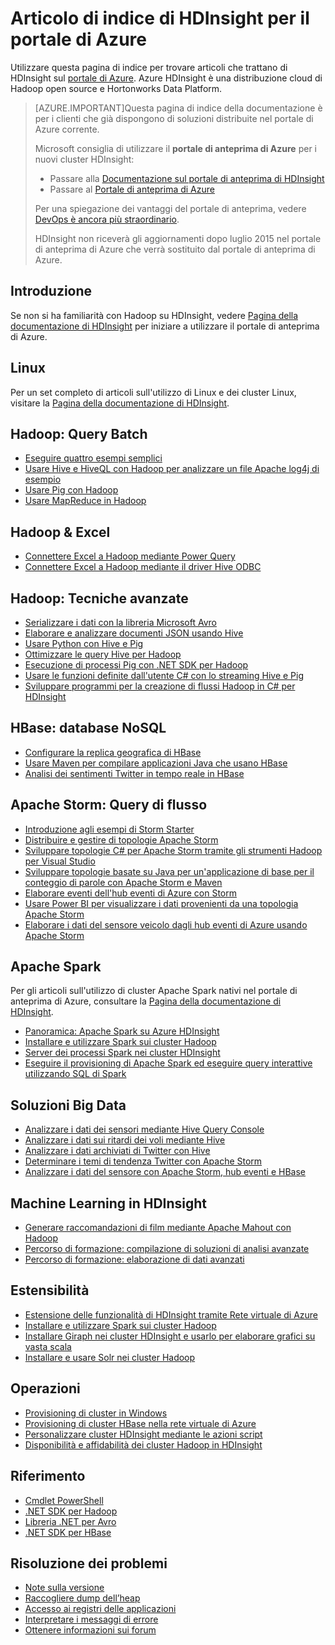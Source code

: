 <properties
   pageTitle="Articolo di indice di HDInsight per il portale di Azure | Microsoft Azure"
	description="Una pagina di indice con collegamenti ad articoli relativi a HDInsight nel portale di Azure. Microsoft consiglia di utilizzare il portale di anteprima di Azure per i nuovi cluster Hadoop in HDInsight:"
	services="hdinsight"
	documentationCenter="na"
	authors="cjgronlund"
	manager="pablissima"
	editor=""/>

<tags
   ms.service="hdinsight"
	ms.devlang="na"
	ms.topic="index-page"
	ms.tgt_pltfrm="na"
	ms.workload="big-data"
	ms.date="08/17/2015"
	ms.author="cjgronlund"/>

# Articolo di indice di HDInsight per il portale di Azure

Utilizzare questa pagina di indice per trovare articoli che trattano di HDInsight sul [portale di Azure](https://manage.windowsazure.com/). Azure HDInsight è una distribuzione cloud di Hadoop open source e Hortonworks Data Platform.


> [AZURE.IMPORTANT]Questa pagina di indice della documentazione è per i clienti che già dispongono di soluzioni distribuite nel portale di Azure corrente.
>
> Microsoft consiglia di utilizzare il **portale di anteprima di Azure** per i nuovi cluster HDInsight:
>
> * Passare alla [Documentazione sul portale di anteprima di HDInsight](/documentation/services/hdinsight/)
> * Passare al [Portale di anteprima di Azure](https://portal.azure.com/)
>
> Per una spiegazione dei vantaggi del portale di anteprima, vedere [DevOps è ancora più straordinario](/overview/preview-portal/).
>
> HDInsight non riceverà gli aggiornamenti dopo luglio 2015 nel portale di anteprima di Azure che verrà sostituito dal portale di anteprima di Azure.

## Introduzione

Se non si ha familiarità con Hadoop su HDInsight, vedere [Pagina della documentazione di HDInsight](/documentation/services/hdinsight/) per iniziare a utilizzare il portale di anteprima di Azure.

## Linux

Per un set completo di articoli sull'utilizzo di Linux e dei cluster Linux, visitare la [Pagina della documentazione di HDInsight](/documentation/services/hdinsight/).

## Hadoop: Query Batch

* [Eseguire quattro esempi semplici](hdinsight-run-samples.md)
* [Usare Hive e HiveQL con Hadoop per analizzare un file Apache log4j di esempio](hdinsight-use-hive.md)
* [Usare Pig con Hadoop](hdinsight-use-pig.md)
* [Usare MapReduce in Hadoop](hdinsight-use-mapreduce.md)

## Hadoop & Excel

* [Connettere Excel a Hadoop mediante Power Query](hdinsight-connect-excel-power-query.md)
* [Connettere Excel a Hadoop mediante il driver Hive ODBC](hdinsight-connect-excel-hive-odbc-driver.md)


## Hadoop: Tecniche avanzate

* [Serializzare i dati con la libreria Microsoft Avro](hdinsight-dotnet-avro-serialization.md)
* [Elaborare e analizzare documenti JSON usando Hive](hdinsight-using-json-in-hive.md)
* [Usare Python con Hive e Pig](hdinsight-python.md)
* [Ottimizzare le query Hive per Hadoop](hdinsight-hadoop-optimize-hive-query–v1.md)
* [Esecuzione di processi Pig con .NET SDK per Hadoop](hdinsight-hadoop-use-pig-dotnet-sdk-v1.md)
* [Usare le funzioni definite dall'utente C# con lo streaming Hive e Pig](hdinsight-hadoop-hive-pig-udf-dotnet-csharp.md)
* [Sviluppare programmi per la creazione di flussi Hadoop in C# per HDInsight](hdinsight-hadoop-develop-deploy-streaming-jobs.md)

## HBase: database NoSQL

* [Configurare la replica geografica di HBase](hdinsight-hbase-geo-replication.md)
* [Usare Maven per compilare applicazioni Java che usano HBase](hdinsight-hbase-build-java-maven.md)
* [Analisi dei sentimenti Twitter in tempo reale in HBase](hdinsight-hbase-analyze-twitter-sentiment.md)

## Apache Storm: Query di flusso

* [Introduzione agli esempi di Storm Starter](hdinsight-apache-storm-tutorial-get-started-v1.md)
* [Distribuire e gestire di topologie Apache Storm](hdinsight-storm-deploy-monitor-topology.md)
* [Sviluppare topologie C# per Apache Storm tramite gli strumenti Hadoop per Visual Studio](hdinsight-storm-develop-csharp-visual-studio-topology.md)
* [Sviluppare topologie basate su Java per un'applicazione di base per il conteggio di parole con Apache Storm e Maven](hdinsight-storm-develop-java-topology.md)
* [Elaborare eventi dell'hub eventi di Azure con Storm](hdinsight-storm-develop-csharp-event-hub-topology.md)
* [Usare Power BI per visualizzare i dati provenienti da una topologia Apache Storm](hdinsight-storm-power-bi-topology.md)
* [Elaborare i dati del sensore veicolo dagli hub eventi di Azure usando Apache Storm](hdinsight-storm-iot-eventhub-documentdb.md)

## Apache Spark

Per gli articoli sull'utilizzo di cluster Apache Spark nativi nel portale di anteprima di Azure, consultare la [Pagina della documentazione di HDInsight](/documentation/services/hdinsight/).

* [Panoramica: Apache Spark su Azure HDInsight](hdinsight-apache-spark-overview.md)
* [Installare e utilizzare Spark sui cluster Hadoop](hdinsight-hadoop-spark-install.md)
* [Server dei processi Spark nei cluster HDInsight](hdinsight-apache-spark-job-server.md)
* [Eseguire il provisioning di Apache Spark ed eseguire query interattive utilizzando SQL di Spark](hdinsight-apache-spark-zeppelin-notebook-jupyter-spark-sql-v1.md)


## Soluzioni Big Data

* [Analizzare i dati dei sensori mediante Hive Query Console](hdinsight-hive-analyze-sensor-data.md)
* [Analizzare i dati sui ritardi dei voli mediante Hive](hdinsight-analyze-flight-delay-data.md)
* [Analizzare i dati archiviati di Twitter con Hive](hdinsight-analyze-twitter-data.md)
* [Determinare i temi di tendenza Twitter con Apache Storm](hdinsight-storm-twitter-trending.md)
* [Analizzare i dati del sensore con Apache Storm, hub eventi e HBase](hdinsight-storm-sensor-data-analysis.md)

## Machine Learning in HDInsight

* [Generare raccomandazioni di film mediante Apache Mahout con Hadoop](hdinsight-mahout.md)
* [Percorso di formazione: compilazione di soluzioni di analisi avanzate](machine-learning-data-science-how-to-create-machine-learning-service.md)
* [Percorso di formazione: elaborazione di dati avanzati](machine-learning-data-science-advanced-data-processing.md)

## Estensibilità

* [Estensione delle funzionalità di HDInsight tramite Rete virtuale di Azure](hdinsight-extend-hadoop-virtual-network.md)
* [Installare e utilizzare Spark sui cluster Hadoop](hdinsight-hadoop-spark-install.md)
* [Installare Giraph nei cluster HDInsight e usarlo per elaborare grafici su vasta scala](hdinsight-hadoop-giraph-install-v1.md)
* [Installare e usare Solr nei cluster Hadoop](hdinsight-hadoop-solr-install-v1.md)

## Operazioni

* [Provisioning di cluster in Windows](hdinsight-provision-clusters-v1.md)
* [Provisioning di cluster HBase nella rete virtuale di Azure](hdinsight-hbase-provision-vnet.md)
* [Personalizzare cluster HDInsight mediante le azioni script](hdinsight-hadoop-customize-cluster-v1.md)
* [Disponibilità e affidabilità dei cluster Hadoop in HDInsight](hdinsight-high-availability.md)

## Riferimento

* [Cmdlet PowerShell](https://msdn.microsoft.com/library/azure/dn858087.aspx)  
* [.NET SDK per Hadoop](http://msdn.microsoft.com/library/azure/dn469975.aspx)  
* [Libreria .NET per Avro](https://hadoopsdk.codeplex.com/wikipage?title=Avro%20Library)  
* [.NET SDK per HBase](https://www.nuget.org/packages/Microsoft.HBase.Client/)  

## Risoluzione dei problemi

* [Note sulla versione](hdinsight-release-notes.md)
* [Raccogliere dump dell’heap](hdinsight-hadoop-collect-debug-heap-dumps.md)
* [Accesso ai registri delle applicazioni](hdinsight-hadoop-access-yarn-app-logs.md)
* [Interpretare i messaggi di errore](hdinsight-debug-jobs.md)
* [Ottenere informazioni sui forum](https://social.msdn.microsoft.com/forums/azure/home?forum=hdinsight)

<!---HONumber=August15_HO9-->